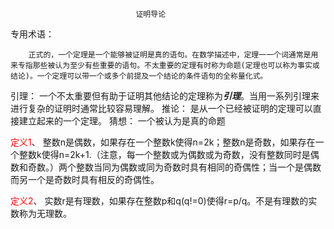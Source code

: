 
            					证明导论

专用术语：

        正式的，一个定理是一个能够被证明是真的语句。在数学描述中，定理一一个词通常是用来专指那些被认为至少有些重要的语句。不太重要的定理有时称为命题(定理也可以称为事实或结论)。一个定理可以带一个或多个前提及一个结论的条件语句的全称量化式。



引理：
        一个不太重要但有助于证明其他结论的定理称为***引理***。当用一系列引理来进行复杂的证明时通常比较容易理解。
推论：
        是从一个已经被证明的定理可以直接建立起来的一个定理。
猜想：
        一个被认为是真的命题

<font color=red>定义1</font>、
    整数n是偶数，如果存在一个整数k使得n=2k；整数n是奇数，如果存在一个整数k使得n=2k+1.（注意，每一个整数或为偶数或为奇数，没有整数同时是偶数和奇数。）两个整数当同为偶数或同为奇数时具有相同的奇偶性；当一个是偶数而另一个是奇数时具有相反的奇偶性。

<font color=red>定义2</font>、
    实数r是有理数，如果存在整数p和q(q!=0)使得r=p/q。不是有理数的实数称为无理数。

